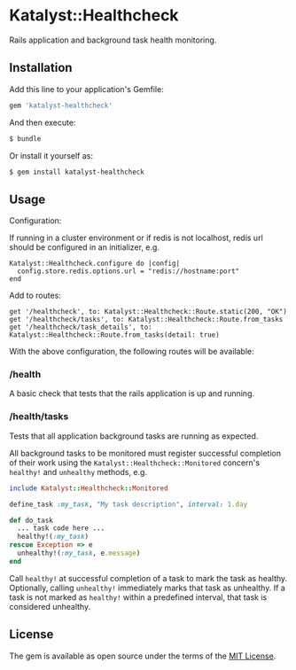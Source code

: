 # Katalyst::Healthcheck

Rails application and background task health monitoring.

## Installation

Add this line to your application's Gemfile:

```ruby
gem 'katalyst-healthcheck'
```

And then execute:

```bash
$ bundle
```

Or install it yourself as:

```bash
$ gem install katalyst-healthcheck
```

## Usage

Configuration:

If running in a cluster environment or if redis is not localhost, redis url should be configured
in an initializer, e.g.
```
Katalyst::Healthcheck.configure do |config|
  config.store.redis.options.url = "redis://hostname:port"
end
```

Add to routes:

```
get '/healthcheck', to: Katalyst::Healthcheck::Route.static(200, "OK")
get '/healthcheck/tasks', to: Katalyst::Healthcheck::Route.from_tasks
get '/healthcheck/task_details', to: Katalyst::Healthcheck::Route.from_tasks(detail: true)
```

With the above configuration, the following routes will be available:

### /health

A basic check that tests that the rails application is up and running.

### /health/tasks

Tests that all application background tasks are running as expected. 

All background tasks to be monitored must register successful completion of their work using
the `Katalyst::Healthcheck::Monitored` concern's `healthy!` and `unhealthy` methods, e.g.

``` ruby
include Katalyst::Healthcheck::Monitored

define_task :my_task, "My task description", interval: 1.day

def do_task
  ... task code here ...
  healthy!(:my_task)
rescue Exception => e
  unhealthy!(:my_task, e.message)
end
```

Call `healthy!` at successful completion of a task to mark the task as healthy.
Optionally, calling `unhealthy!` immediately marks that task as unhealthy.
If a task is not marked as `healthy!` within a predefined interval, that task is considered unhealthy.

## License

The gem is available as open source under the terms of the [MIT License](https://opensource.org/licenses/MIT).
